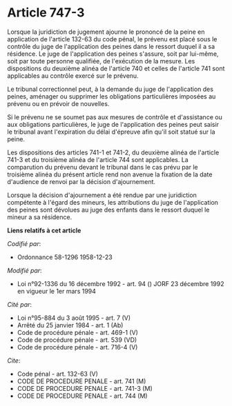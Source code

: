 # Article 747-3

Lorsque la juridiction de jugement ajourne le prononcé de la peine en application de l'article 132-63 du code pénal, le
prévenu est placé sous le contrôle du juge de l'application des peines dans le ressort duquel il a sa résidence. Le juge de
l'application des peines s'assure, soit par lui-même, soit par toute personne qualifiée, de l'exécution de la mesure. Les
dispositions du deuxième alinéa de l'article 740 et celles de l'article 741 sont applicables au contrôle exercé sur le
prévenu.

Le tribunal correctionnel peut, à la demande du juge de l'application des peines, aménager ou supprimer les obligations
particulières imposées au prévenu ou en prévoir de nouvelles.

Si le prévenu ne se soumet pas aux mesures de contrôle et d'assistance ou aux obligations particulières, le juge de
l'application des peines peut saisir le tribunal avant l'expiration du délai d'épreuve afin qu'il soit statué sur la peine.

Les dispositions des articles 741-1 et 741-2, du deuxième alinéa de l'article 741-3 et du troisième alinéa de l'article 744
sont applicables. La comparution du prévenu devant le tribunal dans le cas prévu par le troisième alinéa du présent article
rend non avenue la fixation de la date d'audience de renvoi par la décision d'ajournement.

Lorsque la décision d'ajournement a été rendue par une juridiction compétente à l'égard des mineurs, les attributions du juge
de l'application des peines sont dévolues au juge des enfants dans le ressort duquel le mineur a sa résidence.

**Liens relatifs à cet article**

_Codifié par_:

  - Ordonnance 58-1296 1958-12-23

_Modifié par_:

  - Loi n°92-1336 du 16 décembre 1992 - art. 94 () JORF 23 décembre 1992 en vigueur le 1er mars 1994

_Cité par_:

  - Loi n°95-884 du 3 août 1995 - art. 7 (V)
  - Arrêté du 25 janvier 1984 - art. 1 (Ab)
  - Code de procédure pénale - art. 469-1 (V)
  - Code de procédure pénale - art. 539 (VD)
  - Code de procédure pénale - art. 716-4 (V)

_Cite_:

  - Code pénal - art. 132-63 (V)
  - CODE DE PROCEDURE PENALE - art. 741 (M)
  - CODE DE PROCEDURE PENALE - art. 741-3 (M)
  - CODE DE PROCEDURE PENALE - art. 744 (M)
